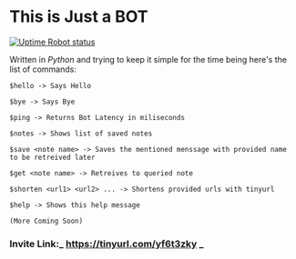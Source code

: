 # This is Just a **BOT**

[![Uptime Robot status](https://img.shields.io/uptimerobot/status/m788436947-393c2887e33dbd5875a63187?label=BOT%20STATUS&logo=discord&style=for-the-badge)](https://stats.uptimerobot.com/ZXjngtMNOl)

Written in _Python_ and trying to keep it simple for the time being here's the list of commands:

```
$hello -> Says Hello

$bye -> Says Bye

$ping -> Returns Bot Latency in miliseconds

$notes -> Shows list of saved notes

$save <note name> -> Saves the mentioned menssage with provided name to be retreived later

$get <note name> -> Retreives to queried note

$shorten <url1> <url2> ... -> Shortens provided urls with tinyurl

$help -> Shows this help message

(More Coming Soon)
```
### **Invite Link**:_ https://tinyurl.com/yf6t3zky _